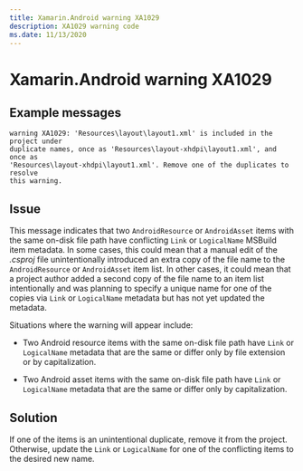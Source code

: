 ```yaml
---
title: Xamarin.Android warning XA1029
description: XA1029 warning code
ms.date: 11/13/2020
---
```

# Xamarin.Android warning XA1029

## Example messages

```
warning XA1029: 'Resources\layout\layout1.xml' is included in the project under
duplicate names, once as 'Resources\layout-xhdpi\layout1.xml', and once as
'Resources\layout-xhdpi\layout1.xml'. Remove one of the duplicates to resolve
this warning.
```

## Issue

This message indicates that two `AndroidResource` or `AndroidAsset` items with
the same on-disk file path have conflicting `Link` or `LogicalName` MSBuild item
metadata.  In some cases, this could mean that a manual edit of the _.csproj_
file unintentionally introduced an extra copy of the file name to the
`AndroidResource` or `AndroidAsset` item list.  In other cases, it could mean
that a project author added a second copy of the file name to an item list
intentionally and was planning to specify a unique name for one of the copies
via `Link` or `LogicalName` metadata but has not yet updated the metadata.

Situations where the warning will appear include:

- Two Android resource items with the same on-disk file path have `Link` or
  `LogicalName` metadata that are the same or differ only by file extension or
  by capitalization.

- Two Android asset items with the same on-disk file path have `Link` or
  `LogicalName` metadata that are the same or differ only by capitalization.

## Solution

If one of the items is an unintentional duplicate, remove it from the project.
Otherwise, update the `Link` or `LogicalName` for one of the conflicting items
to the desired new name.
